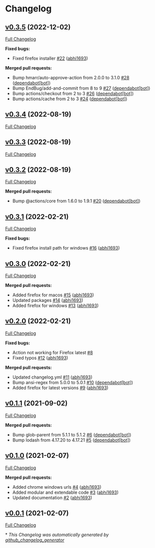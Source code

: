 # Changelog

## [v0.3.5](https://github.com/abhi1693/setup-browser/tree/v0.3.5) (2022-12-02)

[Full Changelog](https://github.com/abhi1693/setup-browser/compare/v0.3.4...v0.3.5)

**Fixed bugs:**

- Fixed firefox installer [\#22](https://github.com/abhi1693/setup-browser/pull/22) ([abhi1693](https://github.com/abhi1693))

**Merged pull requests:**

- Bump hmarr/auto-approve-action from 2.0.0 to 3.1.0 [\#28](https://github.com/abhi1693/setup-browser/pull/28) ([dependabot[bot]](https://github.com/apps/dependabot))
- Bump EndBug/add-and-commit from 8 to 9 [\#27](https://github.com/abhi1693/setup-browser/pull/27) ([dependabot[bot]](https://github.com/apps/dependabot))
- Bump actions/checkout from 2 to 3 [\#26](https://github.com/abhi1693/setup-browser/pull/26) ([dependabot[bot]](https://github.com/apps/dependabot))
- Bump actions/cache from 2 to 3 [\#24](https://github.com/abhi1693/setup-browser/pull/24) ([dependabot[bot]](https://github.com/apps/dependabot))

## [v0.3.4](https://github.com/abhi1693/setup-browser/tree/v0.3.4) (2022-08-19)

[Full Changelog](https://github.com/abhi1693/setup-browser/compare/v0.3.3...v0.3.4)

## [v0.3.3](https://github.com/abhi1693/setup-browser/tree/v0.3.3) (2022-08-19)

[Full Changelog](https://github.com/abhi1693/setup-browser/compare/v0.3.2...v0.3.3)

## [v0.3.2](https://github.com/abhi1693/setup-browser/tree/v0.3.2) (2022-08-19)

[Full Changelog](https://github.com/abhi1693/setup-browser/compare/v0.3.1...v0.3.2)

**Merged pull requests:**

- Bump @actions/core from 1.6.0 to 1.9.1 [\#20](https://github.com/abhi1693/setup-browser/pull/20) ([dependabot[bot]](https://github.com/apps/dependabot))

## [v0.3.1](https://github.com/abhi1693/setup-browser/tree/v0.3.1) (2022-02-21)

[Full Changelog](https://github.com/abhi1693/setup-browser/compare/v0.3.0...v0.3.1)

**Fixed bugs:**

- Fixed firefox install path for windows [\#16](https://github.com/abhi1693/setup-browser/pull/16) ([abhi1693](https://github.com/abhi1693))

## [v0.3.0](https://github.com/abhi1693/setup-browser/tree/v0.3.0) (2022-02-21)

[Full Changelog](https://github.com/abhi1693/setup-browser/compare/v0.2.0...v0.3.0)

**Merged pull requests:**

- Added firefox for macos [\#15](https://github.com/abhi1693/setup-browser/pull/15) ([abhi1693](https://github.com/abhi1693))
- Updated packages [\#14](https://github.com/abhi1693/setup-browser/pull/14) ([abhi1693](https://github.com/abhi1693))
- Added firefox for windows [\#13](https://github.com/abhi1693/setup-browser/pull/13) ([abhi1693](https://github.com/abhi1693))

## [v0.2.0](https://github.com/abhi1693/setup-browser/tree/v0.2.0) (2022-02-21)

[Full Changelog](https://github.com/abhi1693/setup-browser/compare/v0.1.1...v0.2.0)

**Fixed bugs:**

- Action not working for Firefox latest [\#8](https://github.com/abhi1693/setup-browser/issues/8)
- Fixed typos [\#12](https://github.com/abhi1693/setup-browser/pull/12) ([abhi1693](https://github.com/abhi1693))

**Merged pull requests:**

- Updated changelog.yml [\#11](https://github.com/abhi1693/setup-browser/pull/11) ([abhi1693](https://github.com/abhi1693))
- Bump ansi-regex from 5.0.0 to 5.0.1 [\#10](https://github.com/abhi1693/setup-browser/pull/10) ([dependabot[bot]](https://github.com/apps/dependabot))
- Added firefox for latest versions [\#9](https://github.com/abhi1693/setup-browser/pull/9) ([abhi1693](https://github.com/abhi1693))

## [v0.1.1](https://github.com/abhi1693/setup-browser/tree/v0.1.1) (2021-09-02)

[Full Changelog](https://github.com/abhi1693/setup-browser/compare/v0.1.0...v0.1.1)

**Merged pull requests:**

- Bump glob-parent from 5.1.1 to 5.1.2 [\#6](https://github.com/abhi1693/setup-browser/pull/6) ([dependabot[bot]](https://github.com/apps/dependabot))
- Bump lodash from 4.17.20 to 4.17.21 [\#5](https://github.com/abhi1693/setup-browser/pull/5) ([dependabot[bot]](https://github.com/apps/dependabot))

## [v0.1.0](https://github.com/abhi1693/setup-browser/tree/v0.1.0) (2021-02-07)

[Full Changelog](https://github.com/abhi1693/setup-browser/compare/v0.0.1...v0.1.0)

**Merged pull requests:**

- Added chrome windows urls [\#4](https://github.com/abhi1693/setup-browser/pull/4) ([abhi1693](https://github.com/abhi1693))
- Added modular and extendable code [\#3](https://github.com/abhi1693/setup-browser/pull/3) ([abhi1693](https://github.com/abhi1693))
- Updated documentation [\#2](https://github.com/abhi1693/setup-browser/pull/2) ([abhi1693](https://github.com/abhi1693))

## [v0.0.1](https://github.com/abhi1693/setup-browser/tree/v0.0.1) (2021-02-07)

[Full Changelog](https://github.com/abhi1693/setup-browser/compare/e536131d03954ea8d42b929a897e4712f3c0ff93...v0.0.1)



\* *This Changelog was automatically generated by [github_changelog_generator](https://github.com/github-changelog-generator/github-changelog-generator)*
